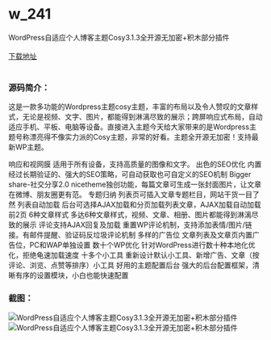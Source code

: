 # w_241
WordPress自适应个人博客主题Cosy3.1.3全开源无加密+积木部分插件
<br/></br>
[下载地址](https://www.uuid2.com/241.html "下载地址")
<br/></br>
<h3>源码简介：</h3>
<p>这是一款多功能的Wordpress主题cosy主题，丰富的布局以及令人赞叹的文章样式，无论是视频、文字、图片，都能得到淋漓尽致的展示；跨屏响应式布局，自动适应手机、平板、电脑等设备。直接进入主题今天给大家带来的是Wordpress主题号称漂亮得不像实力派的Cosy主题，非常的好看。主题全开源无加密！支持最新WP主题。

响应和视网膜
适用于所有设备，支持高质量的图像和文字。
出色的SEO优化
内置经过长期验证的、强大的SEO策略，可自动获取也可自定义的SEO机制
Bigger share-社交分享2.0
nicetheme独创功能，每篇文章可生成一张封面图片，让文章在微博、朋友圈更有范。
专题归纳
列表页可插入文章专题栏目，网站干货一目了然
列表自动加载
后台可选择AJAX加载和分页加载列表文章，AJAX加载自动加载前2页
6种文章样式
多达6种文章样式，视频、文章、相册、图片都能得到淋漓尽致的展示
评论支持AJAX回复及加载
重置WP评论机制，支持添加表情/图片/链接。有邮件提醒、验证码反垃圾评论机制
多样的广告位
文章列表及文章页内置广告位，PC和WAP单独设置
数十个WP优化
针对WordPress进行数十种本地化优化，拒绝龟速加载速度
十多个小工具
重新设计默认小工具、新增广告、文章（按评论、浏览、点赞等排序）小工具
好用的主题配置后台
强大的后台配置框架，清晰有序的设置模块，小白也能快速配置<p>
<h3>截图：</h3>
<img src="https://www.uuid2.com/wp-content/uploads/img/202105/9852fb1199.jpg" alt="WordPress自适应个人博客主题Cosy3.1.3全开源无加密+积木部分插件"><img src="https://www.uuid2.com/wp-content/uploads/img/202105/060abc7409.jpg" alt="WordPress自适应个人博客主题Cosy3.1.3全开源无加密+积木部分插件">

